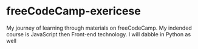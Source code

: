 # freeCodeCamp-exericese
My journey of learning through materials on freeCodeCamp. My indended course is JavaScript then Front-end technology. I will dabble in Python as well
